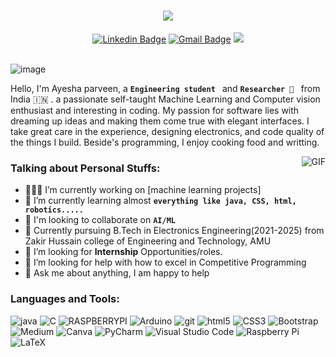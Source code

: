 <!--# Hey <img src="https://media.giphy.com/media/hvRJCLFzcasrR4ia7z/giphy.gif" width="40px">, I'm [Ayesha!](https://github.com/ayesha8) -->
<h1 align="center">
  <a href="https://git.io/typing-svg">
    <img src="https://readme-typing-svg.herokuapp.com/?lines=Hii,+There!+👋;This+side+Ayesha+Parveen;Fascinsting+to+meet+you!&center=true&size=31">
  </a>
</h1>


<div align="center">
  
[![Linkedin Badge](https://img.shields.io/badge/-ayeshaparveen-blue?style=flat&logo=Linkedin&logoColor=white&link=https://www.linkedin.com/in/ayesha-parveen-6620411bb/)](https://www.linkedin.com/in/ayesha-parveen-6620411bb/)
[![Gmail Badge](https://img.shields.io/badge/-ayeshaparveen111-c14438?style=flat&logo=Gmail&logoColor=white&link=mailto:aparveen111@myamu.ac.in)](mailto:aparveen111@myamu.ac.in)
![](https://komarev.com/ghpvc/?username=ayeshaparveen&style=flat&color=828bed)

</div>
<br>
<img align="center" alt="image" src="https://raw.githubusercontent.com/aparveen8/aparveen8/header1.png" />


Hello, I'm Ayesha parveen, a **`Engineering student `** and **`Researcher 🔭 `** from India 🇮🇳 . a passionate self-taught Machine Learning and Computer vision enthusiast and interesting in coding. My passion for software lies with dreaming up ideas and making them come true with elegant interfaces. I take great care in the experience, designing electronics, and code quality of the things I build. Beside's programming, I enjoy cooking food and writting.


  <img align="right" alt="GIF" src="https://media.giphy.com/media/836HiJc7pgzy8iNXCn/giphy.gif" />
  
### **Talking about Personal Stuffs:**

- 👨🏽‍💻 I’m currently working on [machine learning projects]
- 🌱 I’m currently learning almost **`everything like java, CSS, html, robotics.....`**
- 👯 I'm looking to collaborate on **`AI/ML`**
- 👷 Currently pursuing B.Tech in Electronics Engineering(2021-2025) from Zakir Hussain college of Engineering and Technology, AMU
- 💼 I’m looking for **Internship** Opportunities/roles.
- 🤔 I’m looking for help with how to excel in Competitive Programming
- 💬 Ask me about anything, I am happy to help

### **Languages and Tools:**  

<p>
  <img alt="java" src="https://img.shields.io/badge/java-%230db7ed.svg?style=for-the-badge&logo=java&logoColor=white" />
  <img alt="C" src="https://img.shields.io/badge/C-red.svg?style=for-the-badge&logo=C&logoColor=white" />
  <img alt="RASPBERRYPI" src="https://camo.githubusercontent.com/5a19333ccd9cc87637214d3a5c251c8fa43bf4e18ae84b1b4f78d150350a64c9/68747470733a2f2f696d672e736869656c64732e696f2f62616467652f2d52617370626572727950692d4335314134413f7374796c653d666f722d7468652d6261646765266c6f676f3d5261737062657272792d5069" />
  <img alt="Arduino" src="https://img.shields.io/badge/-Arduino-00979D?style=for-the-badge&logo=Arduino&logoColor=white" />
  <img alt="git" src="https://img.shields.io/badge/git-%23F05033.svg?style=for-the-badge&logo=git&logoColor=white" />
  <img alt="html5" src="https://img.shields.io/badge/html5-%23E34F26.svg?style=for-the-badge&logo=html5&logoColor=white" />
  <img alt="CSS3" src="https://img.shields.io/badge/css3-%231572B6.svg?style=for-the-badge&logo=css3&logoColor=white" />
  <img alt="Bootstrap" src="https://img.shields.io/badge/bootstrap-%23563D7C.svg?style=for-the-badge&logo=bootstrap&logoColor=white" />
   <img alt="Medium" src="https://img.shields.io/badge/Medium-12100E?style=for-the-badge&logo=medium&logoColor=white" />
  <img alt="Canva" src="https://img.shields.io/badge/Canva-%2300C4CC.svg?style=for-the-badge&logo=Canva&logoColor=white" />
  <img alt="PyCharm" src="https://img.shields.io/badge/pycharm-143?style=for-the-badge&logo=pycharm&logoColor=black&color=black&labelColor=green" />
   <img alt="Visual Studio Code" src="https://img.shields.io/badge/VisualStudioCode-0078d7.svg?style=for-the-badge&logo=visual-studio-code&logoColor=white" />
  <img alt="Raspberry Pi" src="https://img.shields.io/badge/-RaspberryPi-C51A4A?style=for-the-badge&logo=Raspberry-Pi" />
  <img alt="LaTeX" src="https://img.shields.io/badge/latex-%23008080.svg?style=for-the-badge&logo=latex&logoColor=white" />
</p>

